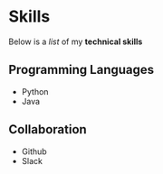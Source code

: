 # Skills

Below is a _list_ of my **technical skills**

## Programming Languages
- Python
- Java

## Collaboration
- Github
- Slack
